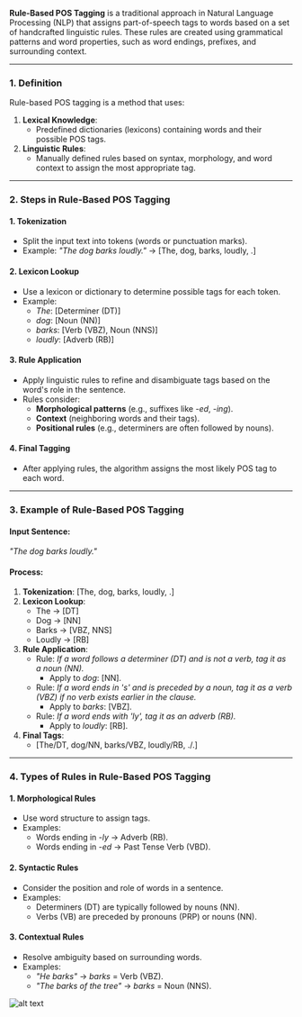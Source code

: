 **Rule-Based POS Tagging** is a traditional approach in Natural Language Processing (NLP) that assigns part-of-speech tags to words based on a set of handcrafted linguistic rules. These rules are created using grammatical patterns and word properties, such as word endings, prefixes, and surrounding context.

---
### **1. Definition**

Rule-based POS tagging is a method that uses:

1. **Lexical Knowledge**:
    - Predefined dictionaries (lexicons) containing words and their possible POS tags.
2. **Linguistic Rules**:
    - Manually defined rules based on syntax, morphology, and word context to assign the most appropriate tag.

---

### **2. Steps in Rule-Based POS Tagging**

#### **1. Tokenization**

- Split the input text into tokens (words or punctuation marks).
- Example: _"The dog barks loudly."_ → [The, dog, barks, loudly, .]

#### **2. Lexicon Lookup**

- Use a lexicon or dictionary to determine possible tags for each token.
- Example:
    - _The_: [Determiner (DT)]
    - _dog_: [Noun (NN)]
    - _barks_: [Verb (VBZ), Noun (NNS)]
    - _loudly_: [Adverb (RB)]

#### **3. Rule Application**

- Apply linguistic rules to refine and disambiguate tags based on the word's role in the sentence.
- Rules consider:
    - **Morphological patterns** (e.g., suffixes like _-ed_, _-ing_).
    - **Context** (neighboring words and their tags).
    - **Positional rules** (e.g., determiners are often followed by nouns).

#### **4. Final Tagging**

- After applying rules, the algorithm assigns the most likely POS tag to each word.
---

### **3. Example of Rule-Based POS Tagging**

#### Input Sentence:

_"The dog barks loudly."_

#### Process:

1. **Tokenization**: [The, dog, barks, loudly, .]
2. **Lexicon Lookup**:
    - The → [DT]
    - Dog → [NN]
    - Barks → [VBZ, NNS]
    - Loudly → [RB]
3. **Rule Application**:
    - Rule: _If a word follows a determiner (DT) and is not a verb, tag it as a noun (NN)._
        - Apply to _dog_: [NN].
    - Rule: _If a word ends in 's' and is preceded by a noun, tag it as a verb (VBZ) if no verb exists earlier in the clause._
        - Apply to _barks_: [VBZ].
    - Rule: _If a word ends with 'ly', tag it as an adverb (RB)._
        - Apply to _loudly_: [RB].
4. **Final Tags**:
    - [The/DT, dog/NN, barks/VBZ, loudly/RB, ./.]

---

### **4. Types of Rules in Rule-Based POS Tagging**

#### **1. Morphological Rules**

- Use word structure to assign tags.
- Examples:
    - Words ending in _-ly_ → Adverb (RB).
    - Words ending in _-ed_ → Past Tense Verb (VBD).

#### **2. Syntactic Rules**

- Consider the position and role of words in a sentence.
- Examples:
    - Determiners (DT) are typically followed by nouns (NN).
    - Verbs (VB) are preceded by pronouns (PRP) or nouns (NN).

#### **3. Contextual Rules**

- Resolve ambiguity based on surrounding words.
- Examples:
    - _"He barks"_ → _barks_ = Verb (VBZ).
    - _"The barks of the tree"_ → _barks_ = Noun (NNS).

![alt text](Pastedimage20241127190545.png)

